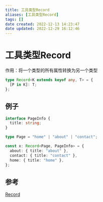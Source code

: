 ```yaml
---
title: 工具类型Record
aliases: [工具类型Record]
tags: []
date created: 2022-12-13 14:23:47
date updated: 2022-12-29 16:12:46
---
```


# 工具类型Record

作用：将一个类型的所有属性转换为另一个类型

```ts
type Record<K extends keyof any, T> = {
  [P in K]: T;
};
```

## 例子

```ts
interface PageInfo {
  title: string;
}

type Page = "home" | "about" | "contact";

const x: Record<Page, PageInfo> = {
  about: { title: "about" },
  contact: { title: "contact" },
  home: { title: "home" },
};
```

## 参考

[Record](https://www.typescriptlang.org/docs/handbook/utility-types.html#recordkeystype)
